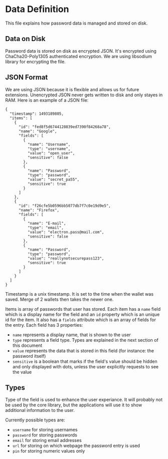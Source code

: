# Data Definition
This file explains how password data is managed and stored on disk.

## Data on Disk
Password data is stored on disk as encrypted JSON. It's encrypted using ChaCha20-Poly1305 authenticated encryption. We are using libsodium library for encrypting the file.

## JSON Format
We are using JSON because it is flexible and allows us for future extensions. Unencrypted JSON never gets written to disk and only stayes in RAM. Here is an example of a JSON file:

```
{
  "timestamp": 1493189805,
  "items": [
    {
      "id": "fed8f5d6744128839ed7390f84268a78",
      "name": "Google",
      "fields": [
        {
          "name": "Username",
          "type": "username",
          "value": "open_user",
          "sensitive": false
        },
        {
          "name": "Password",
          "type": "password",
          "value": "secret_pa55",
          "sensitive": true
        }
      ]
    },
    {
      "id": "f26cfe5b0596bb5077db7f7c0e19d9e5",
      "name": "Firefox",
      "fields": [
        {
          "name": "E-mail",
          "type": "email",
          "value": "electron.pass@mail.com",
          "sensitive": false
        },
        {
          "name": "Password",
          "type": "password",
          "value": "reallynotsecurepass123",
          "sensitive": true
        }
      ]
    }
  ]
}

```

Timestamp is a unix timestamp. It is set to the time when the wallet was saved. Merge of 2 wallets then takes the newer one.

Items is array of passwords that user has stored. Each item has a ```name``` field which is a display name for the field and an ```id``` property which is an unique id for the item. It also has a ```fields``` attribute which is an array of fields for the entry. Each field has 3 properties:

- ```name``` represents a display name, that is shown to the user
- ```type``` represents a field type. Types are explained in the next section of this document
- ```value``` represents the data that is stored in this field (for instance: the password itself)
- ```sensitive``` is a boolean that marks if the field's value should be hidden and only displayed with dots, unless the user explicitly requests to see the value

## Types
Type of the field is used to enhance the user experiance. It will probably not be used by the core library, but the applications will use it to show additional information to the user.

Currently possible types are:

- ```username``` for storing usernames
- ```password``` for storing passwords
- ```email``` for storing email addresses
- ```url``` for storing on which webpage the password entry is used
- ```pin``` for storing numeric values only
